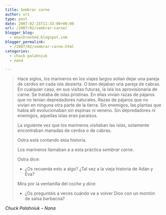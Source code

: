 ```yaml
---
title: Sembrar carne
author: uri
type: post
date: 2007-02-25T11:33:00+00:00
url: /2007/02/sembrar-carne/
blogger_blog:
  - enochrooted.blogspot.com
blogger_permalink:
  - /2007/02/sembrar-carne.html
categories:
  - chuck palahniuk
  - nana

---
```

> Hace siglos, los marineros en los viajes largos solían dejar una pareja de cerdos en cada isla desierta. O bien dejaban una pareja de cabras. En cualquier caso, en sus visitas futuras, la isla los aprovisionaría de carne. Se trataba de islas prístinas. En ellas vivían razas de pájaros que no tenían depredadores naturales. Razas de pájaros que no vivían en ninguna otra parte de la tierra. Sin enemigos, las plantas que había allí evolucionaban sin espinas ni veneno. Sin depredadores ni enemigos, aquellas islas eran paraísos.
> 
> La siguiente vez que los marineros visitaban las islas, solamente encontraban manadas de cerdos o de cabras.
> 
> Ostra está contando esta historia.
> 
> Los marineros llamaban a a esta práctica <span style="font-style:italic;">sembrar carne</span>.
> 
> Ostra dice:  
> - ¿Os recuerda esto a algo? ¿Tal vez a la vieja historia de Adán y Eva?
> 
> Mira por la ventanilla del coche y dice:  
> - ¿Os preguntáis a veces cuándo va a volver Dios con un montón de salsa barbacoa?

<span style="font-style:italic;">Chuck Palahniuk &#8211; Nana</span>